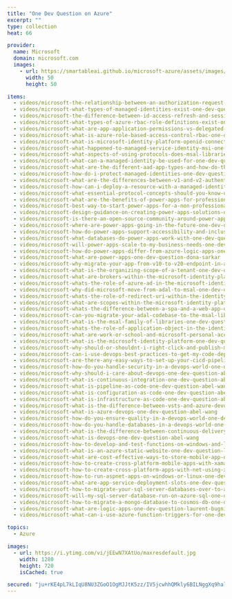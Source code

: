 ```yaml
---
title: "One Dev Question on Azure"
excerpt: ""
type: collection
heat: 66

provider:
  name: Microsoft
  domain: microsoft.com
  images:
    - url: https://smartableai.github.io/microsoft-azure/assets/images/organizations/microsoft.com-50x50.jpg
      width: 50
      height: 50

items:
  - videos/microsoft-the-relationship-between-an-authorization-request-and-tokens-one-dev-question-hirsch-singhal
  - videos/microsoft-what-types-of-managed-identities-exist-one-dev-question-arturo-lucatero
  - videos/microsoft-the-difference-between-id-access-refresh-and-session-tokens-one-dev-question-hirsch-singhal
  - videos/microsoft-what-types-of-azure-rbac-role-definitions-exist-one-dev-question-arturo-lucatero
  - videos/microsoft-what-are-app-application-permissions-vs-delegated-permissions-one-dev-question-hirsch-singhal
  - videos/microsoft-what-is-azure-role-based-access-control-rbac-one-dev-question-arturo-lucatero
  - videos/microsoft-what-is-microsoft-identity-platform-openid-connect-certified-one-dev-question-hirsch-singhal
  - videos/microsoft-what-happened-to-managed-service-identity-msi-one-dev-question-arturo-lucatero
  - videos/microsoft-what-aspects-of-using-protocols-does-msal-libraries-make-easier-one-dev-question-hirsch-singhal
  - videos/microsoft-what-can-a-managed-identity-be-used-for-one-dev-question-arturo-lucatero
  - videos/microsoft-what-are-the-different-aad-app-types-and-how-do-they-compare-one-dev-question-hirsch-singhal
  - videos/microsoft-how-do-i-protect-managed-identities-one-dev-question-arturo-lucatero
  - videos/microsoft-what-are-the-differences-between-v1-and-v2-authentication-one-dev-question-hirsch-singhal
  - videos/microsoft-how-can-i-deploy-a-resource-with-a-managed-identity-one-dev-question-arturo-lucatero
  - videos/microsoft-what-essential-protocol-concepts-should-you-know-using-msal-one-dev-question-hirsch-singhal
  - videos/microsoft-what-are-the-benefits-of-power-apps-for-professional-developers-one-dev-question-dona-sarkar
  - videos/microsoft-best-way-to-start-power-apps-for-a-non-professional-developer-one-dev-question-dona-sarkar
  - videos/microsoft-design-guidance-on-creating-power-apps-solutions-one-dev-question-dona-sarkar
  - videos/microsoft-is-there-an-open-source-community-around-power-apps-one-dev-question-dona-sarkar
  - videos/microsoft-where-are-power-apps-going-in-the-future-one-dev-question-dona-sarkar
  - videos/microsoft-how-do-power-apps-support-accessibility-and-inclusiveness-one-dev-question-dona-sarkar
  - videos/microsoft-what-databases-do-power-apps-work-with-one-dev-question-dona-sarkar
  - videos/microsoft-will-power-apps-scale-to-my-business-needs-one-dev-question-dona-sarkar
  - videos/microsoft-how-do-power-apps-differ-from-azure-logic-apps-one-dev-question-dona-sarkar
  - videos/microsoft-what-are-power-apps-one-dev-question-dona-sarkar
  - videos/microsoft-why-migrate-your-app-from-v10-to-v20-endpoint-in-azure-ad-one-dev-question-jean-marc-prieur
  - videos/microsoft-what-is-the-organizing-scope-of-a-tenant-one-dev-question-jean-marc-prieur
  - videos/microsoft-what-are-brokers-within-the-microsoft-identity-platform-one-dev-question-jean-marc-prieur
  - videos/microsoft-whats-the-role-of-azure-ad-in-the-microsoft-identity-platform-one-dev-question-jean-marc-prieur
  - videos/microsoft-why-did-microsoft-move-from-adal-to-msal-one-dev-question-jean-marc-prieur
  - videos/microsoft-whats-the-role-of-redirect-uri-within-the-identity-platform-one-dev-question-jean-marc-prieur
  - videos/microsoft-what-are-scopes-within-the-microsoft-identity-platform-one-dev-question-jean-marc-prieur
  - videos/microsoft-whats-the-difference-between-a-spa-and-a-web-app-one-dev-question-jean-marc-prieur
  - videos/microsoft-can-you-migrate-your-adal-codebase-to-the-msal-libraries-one-dev-question-jean-marc-prieur
  - videos/microsoft-what-is-the-msal-family-of-libraries-one-dev-question-jean-marc-prieur
  - videos/microsoft-whats-the-role-of-application-object-in-the-identity-platform-one-dev-question-jean-marc-prieur
  - videos/microsoft-what-are-work-or-school-and-microsoft-personal-accounts-one-dev-question-jean-marc-prieur
  - videos/microsoft-what-is-the-microsoft-identity-platform-one-dev-question-jean-marc-prieur
  - videos/microsoft-why-should-or-shouldnt-i-right-click-and-publish-my-apps-to-azure-one-dev-question-abel-wang
  - videos/microsoft-can-i-use-devops-best-practices-to-get-my-code-deployed-to-azure-one-dev-question-abel-wang
  - videos/microsoft-are-there-any-easy-ways-to-set-up-your-cicd-pipelines-into-azure-one-dev-question-abel-wang
  - videos/microsoft-how-do-you-handle-security-in-a-devops-world-one-dev-question-abel-wang
  - videos/microsoft-why-should-i-care-about-devops-one-dev-question-abel-wang
  - videos/microsoft-what-is-continuous-integration-one-dev-question-abel-wang
  - videos/microsoft-what-is-pipeline-as-code-one-dev-question-abel-wang
  - videos/microsoft-what-is-configuration-as-code-one-dev-question-abel-wang
  - videos/microsoft-what-is-infrastructure-as-code-one-dev-question-abel-wang
  - videos/microsoft-what-is-the-difference-between-vsts-and-azure-devops-one-dev-question-abel-wang
  - videos/microsoft-what-is-azure-devops-one-dev-question-abel-wang
  - videos/microsoft-how-do-you-ensure-quality-in-a-devops-world-one-dev-question-abel-wang
  - videos/microsoft-how-do-you-handle-databases-in-a-devops-world-one-dev-question-abel-wang
  - videos/microsoft-what-is-the-difference-between-continuous-delivery-and-deployment-one-dev-question-abel-wang
  - videos/microsoft-what-is-devops-one-dev-question-abel-wang
  - videos/microsoft-how-to-develop-and-test-functions-on-windows-and-linux-one-dev-question-laurent-bugnion
  - videos/microsoft-what-is-an-azure-static-website-one-dev-question-laurent-bugnion
  - videos/microsoft-what-are-cost-effective-ways-to-store-mobile-app-data-in-azure-one-dev-question-laurent-bugnion
  - videos/microsoft-how-to-create-cross-platform-mobile-apps-with-xamarin-one-dev-question-laurent-bugnion
  - videos/microsoft-how-to-create-cross-platform-apps-with-net-using-xamarin-one-dev-question-laurent-bugnion
  - videos/microsoft-how-to-run-aspnet-apps-on-windows-or-linux-one-dev-question-laurent-bugnion
  - videos/microsoft-what-are-app-service-deployment-slots-one-dev-question-laurent-bugnion
  - videos/microsoft-how-to-migrate-your-sql-server-databases-over-to-azure-one-dev-question-laurent-bugnion
  - videos/microsoft-will-my-sql-server-database-run-on-azure-sql-one-dev-question-laurent-bugnion
  - videos/microsoft-how-to-migrate-a-mongo-database-to-cosmos-db-one-dev-question-laurent-bugnion
  - videos/microsoft-what-are-logic-apps-one-dev-question-laurent-bugnion
  - videos/microsoft-what-can-i-use-azure-function-triggers-for-one-dev-question-laurent-bugnion

topics:
  - Azure

images:
  - url: https://i.ytimg.com/vi/jEEwN7XAtUo/maxresdefault.jpg
    width: 1280
    height: 720
    isCached: true

secured: "ju+rKE4pL7kLIqU8NU3ZGoO1OgMJJtK5zz/IV5jcwhhQMkly6BILNggXq9halUw3V980b1ip+KWNG9Tv1Gqdh20YPhfDYzh2wV/zyvgmWxjFLlUzYBhmDCuZzsTcfY77IoTH0EHmSKuXb7b4fTLydKKoamm+kciwZ6KfTTUJiIPho4ZPliHMF1sD+CBn+cSmafDGkxORsx8Wt50D6TwkytgjlY0TuIyLSkP6b5ilp1j3yC+k9JHgtzQBEtDsDPBvxtO+WZJ+g7l//cMGw//Rxi5FJSRvqGbQnertCLL5LI2bgtYnmycK6GzbNcucP8J3rusoyYo4aBLZpfS9P/Ptn9IcqTC7HrFDG5noIci9n8Q=;fzR6r0W5oKr5rKfYPFqCbg=="
---
```


